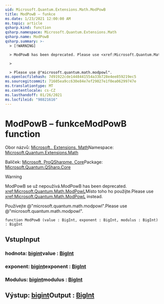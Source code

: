 ```yaml
---
uid: Microsoft.Quantum.Extensions.Math.ModPowB
title: ModPowB – funkce
ms.date: 1/23/2021 12:00:00 AM
ms.topic: article
qsharp.kind: function
qsharp.namespace: Microsoft.Quantum.Extensions.Math
qsharp.name: ModPowB
qsharp.summary: >-
  > [!WARNING]

  > ModPowB has been deprecated. Please use <xref:Microsoft.Quantum.Math.ModPowL> instead.

  >

  > Please use @"microsoft.quantum.math.modpowl".
ms.openlocfilehash: 7d91922cde1448441554a33b728e4ee859219ec5
ms.sourcegitcommit: 71605ea9cc630e84e7ef29027e1f0ea06299747e
ms.translationtype: MT
ms.contentlocale: cs-CZ
ms.lasthandoff: 01/26/2021
ms.locfileid: "98821616"
---
```

# <a name="modpowb-function"></a><span data-ttu-id="5b44e-102">ModPowB – funkce</span><span class="sxs-lookup"><span data-stu-id="5b44e-102">ModPowB function</span></span>

<span data-ttu-id="5b44e-103">Obor názvů: [Microsoft.. Extensions. Math](xref:Microsoft.Quantum.Extensions.Math)</span><span class="sxs-lookup"><span data-stu-id="5b44e-103">Namespace: [Microsoft.Quantum.Extensions.Math](xref:Microsoft.Quantum.Extensions.Math)</span></span>

<span data-ttu-id="5b44e-104">Balíček: [Microsoft. ProQSharpme. Core](https://nuget.org/packages/Microsoft.Quantum.QSharp.Core)</span><span class="sxs-lookup"><span data-stu-id="5b44e-104">Package: [Microsoft.Quantum.QSharp.Core](https://nuget.org/packages/Microsoft.Quantum.QSharp.Core)</span></span>


> [!WARNING]
> <span data-ttu-id="5b44e-105">ModPowB se už nepoužívá.</span><span class="sxs-lookup"><span data-stu-id="5b44e-105">ModPowB has been deprecated.</span></span> <span data-ttu-id="5b44e-106"><xref:Microsoft.Quantum.Math.ModPowL>Místo toho ho použijte.</span><span class="sxs-lookup"><span data-stu-id="5b44e-106">Please use <xref:Microsoft.Quantum.Math.ModPowL> instead.</span></span>
>
> <span data-ttu-id="5b44e-107">Používejte @"microsoft.quantum.math.modpowl".</span><span class="sxs-lookup"><span data-stu-id="5b44e-107">Please use @"microsoft.quantum.math.modpowl".</span></span>



```qsharp
function ModPowB (value : BigInt, exponent : BigInt, modulus : BigInt) : BigInt
```


## <a name="input"></a><span data-ttu-id="5b44e-108">Vstup</span><span class="sxs-lookup"><span data-stu-id="5b44e-108">Input</span></span>

### <a name="value--bigint"></a><span data-ttu-id="5b44e-109">hodnota: [bigint](xref:microsoft.quantum.lang-ref.bigint)</span><span class="sxs-lookup"><span data-stu-id="5b44e-109">value : [BigInt](xref:microsoft.quantum.lang-ref.bigint)</span></span>




### <a name="exponent--bigint"></a><span data-ttu-id="5b44e-110">exponent: [bigint](xref:microsoft.quantum.lang-ref.bigint)</span><span class="sxs-lookup"><span data-stu-id="5b44e-110">exponent : [BigInt](xref:microsoft.quantum.lang-ref.bigint)</span></span>




### <a name="modulus--bigint"></a><span data-ttu-id="5b44e-111">Modulus: [bigint](xref:microsoft.quantum.lang-ref.bigint)</span><span class="sxs-lookup"><span data-stu-id="5b44e-111">modulus : [BigInt](xref:microsoft.quantum.lang-ref.bigint)</span></span>





## <a name="output--bigint"></a><span data-ttu-id="5b44e-112">Výstup: [bigint](xref:microsoft.quantum.lang-ref.bigint)</span><span class="sxs-lookup"><span data-stu-id="5b44e-112">Output : [BigInt](xref:microsoft.quantum.lang-ref.bigint)</span></span>

